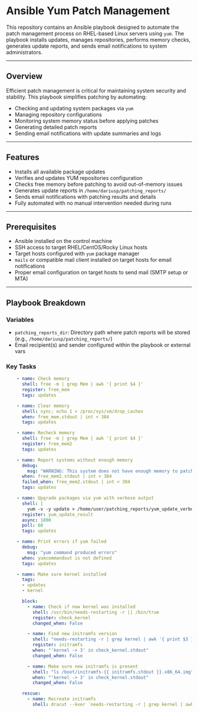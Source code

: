 # Ansible Yum Patch Management

This repository contains an Ansible playbook designed to automate the patch management process on RHEL-based Linux servers using `yum`. The playbook installs updates, manages repositories, performs memory checks, generates update reports, and sends email notifications to system administrators.

---

## Overview

Efficient patch management is critical for maintaining system security and stability. This playbook simplifies patching by automating:

- Checking and updating system packages via `yum`
- Managing repository configurations
- Monitoring system memory status before applying patches
- Generating detailed patch reports
- Sending email notifications with update summaries and logs

---

## Features

- Installs all available package updates
- Verifies and updates YUM repositories configuration
- Checks free memory before patching to avoid out-of-memory issues
- Generates update reports in `/home/dariusp/patching_reports/`
- Sends email notifications with patching results and details
- Fully automated with no manual intervention needed during runs

---

## Prerequisites

- Ansible installed on the control machine
- SSH access to target RHEL/CentOS/Rocky Linux hosts
- Target hosts configured with `yum` package manager
- `mailx` or compatible mail client installed on target hosts for email notifications
- Proper email configuration on target hosts to send mail (SMTP setup or MTA)

---

## Playbook Breakdown

### Variables

- `patching_reports_dir`: Directory path where patch reports will be stored (e.g., `/home/dariusp/patching_reports/`)
- Email recipient(s) and sender configured within the playbook or external vars

### Key Tasks

```yaml
    - name: Check memory
      shell: free -m | grep Mem | awk '{ print $4 }'
      register: free_mem
      tags: updates

    - name: Clear memory
      shell: sync; echo 1 > /proc/sys/vm/drop_caches
      when: free_mem.stdout | int < 384
      tags: updates

    - name: Recheck memory
      shell: free -m | grep Mem | awk '{ print $4 }'
      register: free_mem2
      tags: updates

    - name: Report systems without enough memory
      debug:
        msg: "WARNING: This system does not have enough memory to patch. Please reboot and try again."
      when: free_mem2.stdout | int < 384
      failed_when: free_mem2.stdout | int < 384
      tags: updates

    - name: Upgrade packages via yum with verbose output
      shell: |
        yum -v -y update > /home/user/patching_reports/yum_update_verbose.log 2>&1
      register: yum_update_result
      async: 1800
      poll: 60
      tags: updates

    - name: Print errors if yum failed
      debug:
        msg: "yum command produced errors"
      when: yumcommandout is not defined
      tags: updates

    - name: Make sure kernel installed
      tags:
      - updates
      - kernel

      block:
        - name: Check if new kernel was installed
          shell: /usr/bin/needs-restarting -r || /bin/true
          register: check_kernel
          changed_when: False

        - name: Find new initramfs version
          shell: "needs-restarting -r | grep kernel | awk '{ print $3 }'"
          register: initramfs
          when: "'kernel -> 3' in check_kernel.stdout"
          changed_when: False

        - name: Make sure new initramfs is present
          shell: "ls /boot/initramfs-{{ initramfs.stdout }}.x86_64.img"
          when: "'kernel -> 3' in check_kernel.stdout"
          changed_when: False

      rescue:
        - name: Recreate initramfs
          shell: dracut --kver `needs-restarting -r | grep kernel | awk '{ print $3 }'`.x86_64
